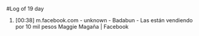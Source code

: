 #Log of 19 day

1. [00:38] m.facebook.com - unknown - Badabun - Las están vendiendo por 10 mil pesos Maggie Magaña | Facebook
